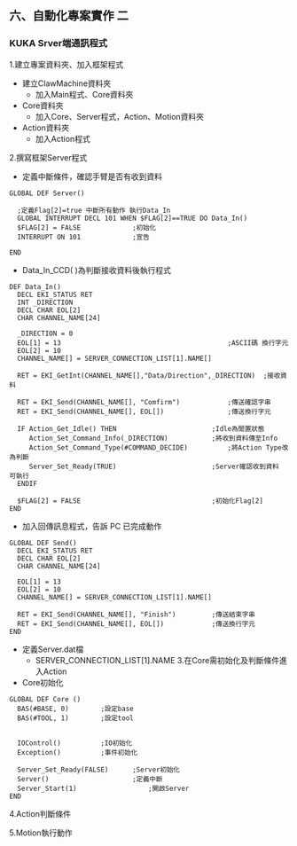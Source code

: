 ## 六、自動化專案實作 二
### KUKA Srver端通訊程式

1.建立專案資料夾、加入框架程式
- 建立ClawMachine資料夾
	- 加入Main程式、Core資料夾
- Core資料夾
	- 加入Core、Server程式，Action、Motion資料夾
- Action資料夾
	- 加入Action程式

2.撰寫框架Server程式
  - 定義中斷條件，確認手臂是否有收到資料
  
 ```
GLOBAL DEF Server()  
   
   ;定義Flag[2]=true 中斷所有動作 執行Data_In
   GLOBAL INTERRUPT DECL 101 WHEN $FLAG[2]==TRUE DO Data_In()
   $FLAG[2] = FALSE  			;初始化
   INTERRUPT ON 101  			;宣告
  
END
```

- Data_In_CCD( )為判斷接收資料後執行程式

 ```
DEF Data_In()  
   DECL EKI_STATUS RET  
   INT _DIRECTION  
   DECL CHAR EOL[2]  
   CHAR CHANNEL_NAME[24]
  
   _DIRECTION = 0  
   EOL[1] = 13  										;ASCII碼 換行字元
   EOL[2] = 10  
   CHANNEL_NAME[] = SERVER_CONNECTION_LIST[1].NAME[]
  
   RET = EKI_GetInt(CHANNEL_NAME[],"Data/Direction",_DIRECTION)  ;接收資料
  
   RET = EKI_Send(CHANNEL_NAME[], "Comfirm") 			;傳送確認字串
   RET = EKI_Send(CHANNEL_NAME[], EOL[])  				;傳送換行字元
  
   IF Action_Get_Idle() THEN  						;Idle為閒置狀態
      Action_Set_Command_Info(_DIRECTION)  			;將收到資料傳至Info
      Action_Set_Command_Type(#COMMAND_DECIDE)  		;將Action Type改為判斷
      Server_Set_Ready(TRUE)  						;Server確認收到資料 可執行
   ENDIF  
  
   $FLAG[2] = FALSE  								;初始化Flag[2]
END
```

- 加入回傳訊息程式，告訴 PC 已完成動作

 ```
GLOBAL DEF Send()  
   DECL EKI_STATUS RET  
   DECL CHAR EOL[2]  
   CHAR CHANNEL_NAME[24]
   
   EOL[1] = 13  
   EOL[2] = 10  
   CHANNEL_NAME[] = SERVER_CONNECTION_LIST[1].NAME[]

   RET = EKI_Send(CHANNEL_NAME[], "Finish")  		;傳送結束字串
   RET = EKI_Send(CHANNEL_NAME[], EOL[])  			;傳送換行字元
END
```

- 定義Server.dat檔
	- SERVER_CONNECTION_LIST[1].NAME
3.在Core需初始化及判斷條件進入Action
- Core初始化

 ```
GLOBAL DEF Core ()  
   BAS(#BASE, 0)  		;設定base
   BAS(#TOOL, 1)  		;設定tool
  

   IOControl()  		;IO初始化
   Exception()  		;事件初始化
  
   Server_Set_Ready(FALSE)		;Server初始化  
   Server()  					;定義中斷
   Server_Start(1)  				;開啟Server
END
```

4.Action判斷條件

5.Motion執行動作
<!--stackedit_data:
eyJoaXN0b3J5IjpbLTc0NTI1NzgxNSwzMzg2NTAyODMsMTQyMD
M0MDk2MywxMjQzMDMyNjgyLC0xMDUwMTAwMTUzLC05MDEyODA4
MjcsMTk3NjkzMTkyOCwtMjAzMzc0Nzc0NywtMTk4MTQ5ODk5NV
19
-->